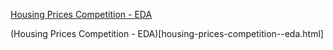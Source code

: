 [Housing Prices Competition - EDA](housing-prices-competition--eda.html)

(Housing Prices Competition - EDA)[housing-prices-competition--eda.html]
